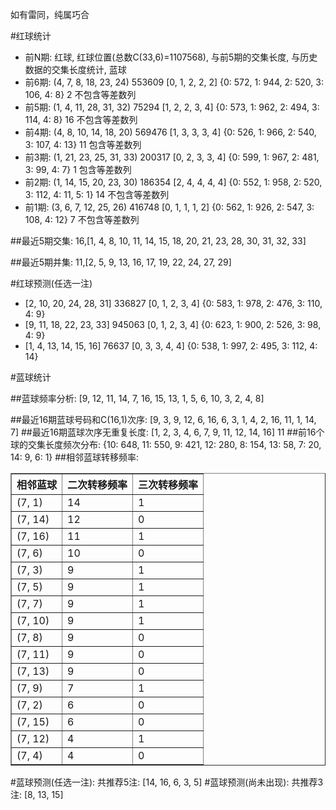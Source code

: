 <!-- 
.. title: 双色球2017105期(2017-09-07)数据分析报告
.. slug: slott-2017105-2017-09-07-report
.. date: 2017-09-08 08:00:00 UTC+08:00
.. tags: Lottery
.. link: 
.. description: 
.. type: text
-->

如有雷同，纯属巧合

<!-- TEASER_END-->

#红球统计

- 前N期: 红球, 红球位置(总数C(33,6)=1107568), 与前5期的交集长度, 与历史数据的交集长度统计, 蓝球
- 前6期: (4, 7, 8, 18, 23, 24) 553609 [0, 1, 2, 2, 2] {0: 572, 1: 944, 2: 520, 3: 106, 4: 8} 2 不包含等差数列
- 前5期: (1, 4, 11, 28, 31, 32) 75294 [1, 2, 2, 3, 4] {0: 573, 1: 962, 2: 494, 3: 114, 4: 8} 16 不包含等差数列
- 前4期: (4, 8, 10, 14, 18, 20) 569476 [1, 3, 3, 3, 4] {0: 526, 1: 966, 2: 540, 3: 107, 4: 13} 11 包含等差数列
- 前3期: (1, 21, 23, 25, 31, 33) 200317 [0, 2, 3, 3, 4] {0: 599, 1: 967, 2: 481, 3: 99, 4: 7} 1 包含等差数列
- 前2期: (1, 14, 15, 20, 23, 30) 186354 [2, 4, 4, 4, 4] {0: 552, 1: 958, 2: 520, 3: 112, 4: 11, 5: 1} 14 不包含等差数列
- 前1期: (3, 6, 7, 12, 25, 26) 416748 [0, 1, 1, 1, 2] {0: 562, 1: 926, 2: 547, 3: 108, 4: 12} 7 不包含等差数列

##最近5期交集:
16,[1, 4, 8, 10, 11, 14, 15, 18, 20, 21, 23, 28, 30, 31, 32, 33]

##最近5期并集:
11,[2, 5, 9, 13, 16, 17, 19, 22, 24, 27, 29]

#红球预测(任选一注)

- [2, 10, 20, 24, 28, 31] 336827 [0, 1, 2, 3, 4] {0: 583, 1: 978, 2: 476, 3: 110, 4: 9}
- [9, 11, 18, 22, 23, 33] 945063 [0, 1, 2, 3, 4] {0: 623, 1: 900, 2: 526, 3: 98, 4: 9}
- [1, 4, 13, 14, 15, 16] 76637 [0, 3, 3, 4, 4] {0: 538, 1: 997, 2: 495, 3: 112, 4: 14}

#蓝球统计

##蓝球频率分析:
[9, 12, 11, 14, 7, 16, 15, 13, 1, 5, 6, 10, 3, 2, 4, 8]

##最近16期蓝球号码和C(16,1)次序:
 [9, 3, 9, 12, 6, 16, 6, 3, 1, 4, 2, 16, 11, 1, 14, 7]
##最近16期蓝球次序无重复长度:
 [1, 2, 3, 4, 6, 7, 9, 11, 12, 14, 16] 11
##前16个球的交集长度频次分布:
{10: 648, 11: 550, 9: 421, 12: 280, 8: 154, 13: 58, 7: 20, 14: 9, 6: 1}
##相邻蓝球转移频率:
 <table border="1" class="table table-striped dataframe">
  <thead>
    <tr style="text-align: right;">
      <th>相邻蓝球</th>
      <th>二次转移频率</th>
      <th>三次转移频率</th>
    </tr>
  </thead>
  <tbody>
    <tr>
      <td>(7, 1)</td>
      <td>14</td>
      <td>1</td>
    </tr>
    <tr>
      <td>(7, 14)</td>
      <td>12</td>
      <td>0</td>
    </tr>
    <tr>
      <td>(7, 16)</td>
      <td>11</td>
      <td>1</td>
    </tr>
    <tr>
      <td>(7, 6)</td>
      <td>10</td>
      <td>0</td>
    </tr>
    <tr>
      <td>(7, 3)</td>
      <td>9</td>
      <td>1</td>
    </tr>
    <tr>
      <td>(7, 5)</td>
      <td>9</td>
      <td>1</td>
    </tr>
    <tr>
      <td>(7, 7)</td>
      <td>9</td>
      <td>1</td>
    </tr>
    <tr>
      <td>(7, 10)</td>
      <td>9</td>
      <td>1</td>
    </tr>
    <tr>
      <td>(7, 8)</td>
      <td>9</td>
      <td>0</td>
    </tr>
    <tr>
      <td>(7, 11)</td>
      <td>9</td>
      <td>0</td>
    </tr>
    <tr>
      <td>(7, 13)</td>
      <td>9</td>
      <td>0</td>
    </tr>
    <tr>
      <td>(7, 9)</td>
      <td>7</td>
      <td>1</td>
    </tr>
    <tr>
      <td>(7, 2)</td>
      <td>6</td>
      <td>0</td>
    </tr>
    <tr>
      <td>(7, 15)</td>
      <td>6</td>
      <td>0</td>
    </tr>
    <tr>
      <td>(7, 12)</td>
      <td>4</td>
      <td>1</td>
    </tr>
    <tr>
      <td>(7, 4)</td>
      <td>4</td>
      <td>0</td>
    </tr>
  </tbody>
</table>
#蓝球预测(任选一注):
共推荐5注: [14, 16, 6, 3, 5]
#蓝球预测(尚未出现):
共推荐3注: [8, 13, 15]

